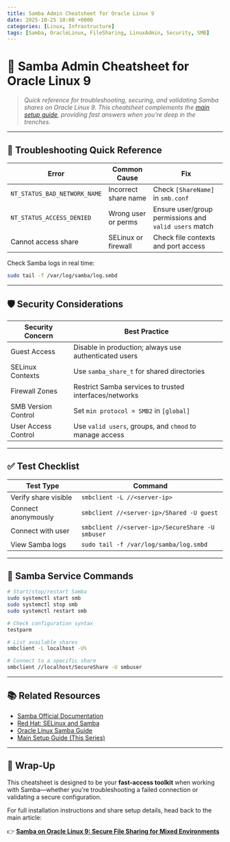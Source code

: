 ```yaml
---
title: Samba Admin Cheatsheet for Oracle Linux 9
date: 2025-10-25 10:00 +0000
categories: [Linux, Infrastructure]
tags: [Samba, OracleLinux, FileSharing, LinuxAdmin, Security, SMB]
---
```


# 🧰 Samba Admin Cheatsheet for Oracle Linux 9

> *Quick reference for troubleshooting, securing, and validating Samba shares on Oracle Linux 9. This cheatsheet complements the [main setup guide](./samba-on-oracle-linux-9.md), providing fast answers when you’re deep in the trenches.*

---

## 🔧 Troubleshooting Quick Reference

| Error                        | Common Cause         | Fix                                                   |
| ---------------------------- | -------------------- | ----------------------------------------------------- |
| `NT_STATUS_BAD_NETWORK_NAME` | Incorrect share name | Check `[ShareName]` in `smb.conf`                     |
| `NT_STATUS_ACCESS_DENIED`    | Wrong user or perms  | Ensure user/group permissions and `valid users` match |
| Cannot access share          | SELinux or firewall  | Check file contexts and port access                   |

Check Samba logs in real time:

```bash
sudo tail -f /var/log/samba/log.smbd
```

---

## 🛡️ Security Considerations

| Security Concern    | Best Practice                                           |
| ------------------- | ------------------------------------------------------- |
| Guest Access        | Disable in production; always use authenticated users   |
| SELinux Contexts    | Use `samba_share_t` for shared directories              |
| Firewall Zones      | Restrict Samba services to trusted interfaces/networks  |
| SMB Version Control | Set `min protocol = SMB2` in `[global]`                 |
| User Access Control | Use `valid users`, groups, and `chmod` to manage access |

---

## ✅ Test Checklist

| Test Type            | Command                                          |
| -------------------- | ------------------------------------------------ |
| Verify share visible | `smbclient -L //<server-ip>`                     |
| Connect anonymously  | `smbclient //<server-ip>/Shared -U guest`        |
| Connect with user    | `smbclient //<server-ip>/SecureShare -U smbuser` |
| View Samba logs      | `sudo tail -f /var/log/samba/log.smbd`           |

---

## 🧾 Samba Service Commands

```bash
# Start/stop/restart Samba
sudo systemctl start smb
sudo systemctl stop smb
sudo systemctl restart smb

# Check configuration syntax
testparm

# List available shares
smbclient -L localhost -U%

# Connect to a specific share
smbclient //localhost/SecureShare -U smbuser
```

---

## 📚 Related Resources

* [Samba Official Documentation](https://www.samba.org/samba/docs/)
* [Red Hat: SELinux and Samba](https://access.redhat.com/solutions/205733)
* [Oracle Linux Samba Guide](https://docs.oracle.com/en/)
* [Main Setup Guide (This Series)](./samba-on-oracle-linux-9.md)

---

## 🧭 Wrap-Up

This cheatsheet is designed to be your **fast-access toolkit** when working with Samba—whether you're troubleshooting a failed connection or validating a secure configuration.

For full installation instructions and share setup details, head back to the main article:

👉 [**Samba on Oracle Linux 9: Secure File Sharing for Mixed Environments**](./samba-on-oracle-linux-9.md)

